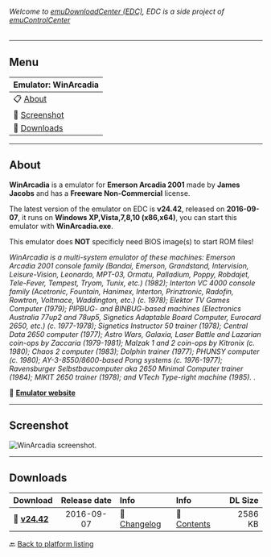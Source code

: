 ###### Welcome to [emuDownloadCenter (EDC)](https://github.com/PhoenixInteractiveNL/emuDownloadCenter/wiki/), EDC is a side project of [emuControlCenter](https://github.com/PhoenixInteractiveNL/emuControlCenter/wiki/)
***
## Menu
| **Emulator: WinArcadia** |
|:---------|
| :clipboard: [About](#about) |
| :sunrise: [Screenshot](#screenshot) |
| :floppy_disk: [Downloads](#downloads) |
***
## About
**WinArcadia** is a emulator for **Emerson Arcadia 2001** made by **James Jacobs** and has a **Freeware Non-Commercial** license.

The latest version of the emulator on EDC is **v24.42**, released on **2016-09-07**, it runs on **Windows XP,Vista,7,8,10 (x86,x64)**, you can start this emulator with **WinArcadia.exe**.

This emulator does **NOT** specificly need BIOS image(s) to start ROM files!

_WinArcadia is a multi-system emulator of these machines: Emerson Arcadia 2001 console family (Bandai, Emerson, Grandstand, Intervision, Leisure-Vision, Leonardo, MPT-03, Ormatu, Palladium, Poppy, Robdajet, Tele-Fever, Tempest, Tryom, Tunix, etc.) (1982); Interton VC 4000 console family (Acetronic, Fountain, Hanimex, Interton, Prinztronic, Radofin, Rowtron, Voltmace, Waddington, etc.) (c. 1978); Elektor TV Games Computer (1979); PIPBUG- and  BINBUG-based machines (Electronics Australia 77up2 and 78up5, Signetics Adaptable Board Computer, Eurocard 2650, etc.) (c. 1977-1978); Signetics Instructor 50 trainer (1978); Central Data 2650 computer (1977); Astro Wars, Galaxia, Laser Battle and Lazarian coin-ops by Zaccaria (1979-1981); Malzak 1 and 2 coin-ops by Kitronix (c. 1980); Chaos 2 computer (1983); Dolphin trainer (1977); PHUNSY computer (c. 1980); AY-3-8550/8600-based Pong systems (c. 1976-1977); Ravensburger Selbstbaucomputer aka 2650 Minimal Computer trainer (1984); MIKIT 2650 trainer (1978); and VTech Type-right machine (1985). ._

:link: [**Emulator website**](http://amigan.1emu.net/)
***
## Screenshot
![](https://raw.githubusercontent.com/PhoenixInteractiveNL/emuDownloadCenter/master/hooks/winarcadia/screen.jpg "WinArcadia screenshot.")
***
## Downloads
| Download | Release date  | Info       | Info       | DL Size    |
|:---------|:-------------:|:-----------|:-----------|-----------:|
| :floppy_disk: [**v24.42**](https://github.com/PhoenixInteractiveNL/edc-repo0002/raw/master/winarcadia/24.42.7z) | 2016-09-07 | :page_facing_up: [Changelog](https://github.com/PhoenixInteractiveNL/edc-repo0002/blob/master/winarcadia/24.42_changelog.txt) | :mag_right: [Contents](https://github.com/PhoenixInteractiveNL/edc-repo0002/blob/master/winarcadia/24.42_contents.txt) | 2586 KB |

:back: [Back to platform listing](https://github.com/PhoenixInteractiveNL/emuDownloadCenter/wiki/EDC-Platform-List)
